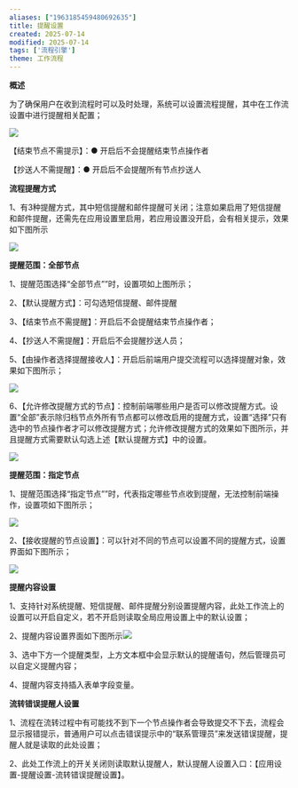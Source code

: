 ```yaml
---
aliases: ["1963185459480692635"]
title: 提醒设置
created: 2025-07-14
modified: 2025-07-14
tags: ['流程引擎']
theme: 工作流程
---
```


**概述**

为了确保用户在收到流程时可以及时处理，系统可以设置流程提醒，其中在工作流设置中进行提醒相关配置；

![](690a5a3822ed2b8ff3ab6a871fb25da0.jpg)

【结束节点不需提示】：● 开启后不会提醒结束节点操作者

【抄送人不需提醒】：● 开启后不会提醒所有节点抄送人

**流程提醒方式**

1、有3种提醒方式，其中短信提醒和邮件提醒可关闭；注意如果启用了短信提醒和邮件提醒，还需先在应用设置里启用，若应用设置没开启，会有相关提示，效果如下图所示

![](cd87f0fd8ebed9aa99a046a38b76de60.jpg)

**提醒范围：全部节点**

1、提醒范围选择“全部节点””时，设置项如上图所示；

2、【默认提醒方式】：可勾选短信提醒、邮件提醒

3、【结束节点不需提醒】：开启后不会提醒结束节点操作者；

4、【抄送人不需提醒】：开启后不会提醒抄送人员；

5、【由操作者选择提醒接收人】：开启后前端用户提交流程可以选择提醒对象，效果如下图所示；

![](3e797132af6345913c5ccceca0a30886.jpg)

6、【允许修改提醒方式的节点】：控制前端哪些用户是否可以修改提醒方式。设置“全部”表示除归档节点外所有节点都可以修改启用的提醒方式，设置“选择”只有选中的节点操作者才可以修改提醒方式；允许修改提醒方式的效果如下图所示，并且提醒方式需要默认勾选上述【默认提醒方式】中的设置。

![](7b2074fae48fe44ef63e65bf48cb6e9b.jpg)

**提醒范围：指定节点**

1、提醒范围选择“指定节点””时，代表指定哪些节点收到提醒，无法控制前端操作，设置项如下图所示；

![](a02995ffe070680477c2f6f7d198d75d.jpg)

2、【接收提醒的节点设置】：可以针对不同的节点可以设置不同的提醒方式，设置界面如下图所示；

![](649d9a3c6058ea0ae269ce3b934a3f1a.jpg)

**提醒内容设置**

1、支持针对系统提醒、短信提醒、邮件提醒分别设置提醒内容，此处工作流上的设置可以开启自定义，若不开启则读取全局应用设置上中的默认设置；

2、提醒内容设置界面如下图所示![](80da7e358da7cb7e0e03e31a46462ec7.jpg)

3、选中下方一个提醒类型，上方文本框中会显示默认的提醒语句，然后管理员可以自定义提醒内容；

4、提醒内容支持插入表单字段变量。

**流转错误提醒人设置**

1、流程在流转过程中有可能找不到下一个节点操作者会导致提交不下去，流程会显示报错提示，普通用户可以点击错误提示中的“联系管理员”来发送错误提醒，提醒人就是读取的此处设置；

2、此处工作流上的开关关闭则读取默认提醒人，默认提醒人设置入口：【应用设置-提醒设置-流转错误提醒设置】。